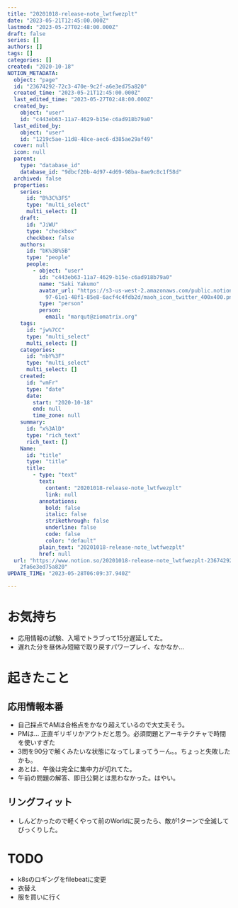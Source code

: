```yaml
---
title: "20201018-release-note_lwtfwezplt"
date: "2023-05-21T12:45:00.000Z"
lastmod: "2023-05-27T02:48:00.000Z"
draft: false
series: []
authors: []
tags: []
categories: []
created: "2020-10-18"
NOTION_METADATA:
  object: "page"
  id: "23674292-72c3-470e-9c2f-a6e3ed75a820"
  created_time: "2023-05-21T12:45:00.000Z"
  last_edited_time: "2023-05-27T02:48:00.000Z"
  created_by:
    object: "user"
    id: "c443eb63-11a7-4629-b15e-c6ad918b79a0"
  last_edited_by:
    object: "user"
    id: "1219c5ae-11d8-48ce-aec6-d385ae29af49"
  cover: null
  icon: null
  parent:
    type: "database_id"
    database_id: "9dbcf20b-4d97-4d69-98ba-8ae9c8c1f58d"
  archived: false
  properties:
    series:
      id: "B%3C%3FS"
      type: "multi_select"
      multi_select: []
    draft:
      id: "JiWU"
      type: "checkbox"
      checkbox: false
    authors:
      id: "bK%3B%5B"
      type: "people"
      people:
        - object: "user"
          id: "c443eb63-11a7-4629-b15e-c6ad918b79a0"
          name: "Saki Yakumo"
          avatar_url: "https://s3-us-west-2.amazonaws.com/public.notion-static.com/3ad1c4\
            97-61e1-48f1-85e8-6acf4c4fdb2d/maoh_icon_twitter_400x400.png"
          type: "person"
          person:
            email: "marqut@ziomatrix.org"
    tags:
      id: "jw%7CC"
      type: "multi_select"
      multi_select: []
    categories:
      id: "nbY%3F"
      type: "multi_select"
      multi_select: []
    created:
      id: "vmFr"
      type: "date"
      date:
        start: "2020-10-18"
        end: null
        time_zone: null
    summary:
      id: "x%3AlD"
      type: "rich_text"
      rich_text: []
    Name:
      id: "title"
      type: "title"
      title:
        - type: "text"
          text:
            content: "20201018-release-note_lwtfwezplt"
            link: null
          annotations:
            bold: false
            italic: false
            strikethrough: false
            underline: false
            code: false
            color: "default"
          plain_text: "20201018-release-note_lwtfwezplt"
          href: null
  url: "https://www.notion.so/20201018-release-note_lwtfwezplt-2367429272c3470e9c\
    2fa6e3ed75a820"
UPDATE_TIME: "2023-05-28T06:09:37.940Z"

---
```

<link rel="stylesheet" href="https://cdn.jsdelivr.net/npm/katex@0.16.2/dist/katex.min.css" integrity="sha384-bYdxxUwYipFNohQlHt0bjN/LCpueqWz13HufFEV1SUatKs1cm4L6fFgCi1jT643X" crossorigin="anonymous">


# お気持ち

- 応用情報の試験、入場でトラブって15分遅延してた。
- 遅れた分を昼休み短縮で取り戻すパワープレイ、なかなか…

# 起きたこと


## 応用情報本番

- 自己採点でAMは合格点をかなり超えているので大丈夫そう。
- PMは… 正直ギリギリかアウトだと思う。必須問題とアーキテクチャで時間を使いすぎた
- 3問を90分で解くみたいな状態になってしまってうーん。。ちょっと失敗したかも。
- あとは、午後は完全に集中力が切れてた。
- 午前の問題の解答、即日公開とは思わなかった。はやい。

## リングフィット

- しんどかったので軽くやって前のWorldに戻ったら、敵が1ターンで全滅してびっくりした。

# TODO

- k8sのロギングをfilebeatに変更
- 衣替え
- 服を買いに行く
